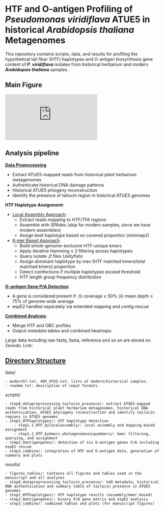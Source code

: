 
HTF and O-antigen Profiling of ***Pseudomonas viridiflava*** ATUE5 in historical ***Arabidopsis thaliana*** Metagenomes
==================================================================================

This repository contains scripts, data, and results for profiling the hypothetical tail fiber (HTF) haplotypes and O-antigen biosynthesis gene content of ***P. viridiflava*** isolates from historical herbarium and modern ***Arabidopsis thaliana*** samples.

Main Figure
--------------

![HTF - OBC pattern](https://github.com/JiajunCui-jjc/HTF_OBC_historical_analysis/blob/b34c49afdea4813816eaea6753e5745519a0ca9b/results/figures_tables/combine/latest_2025aug_senttotalia.pdf)

Analysis pipeline
--------------
[**Data Preprocessing**](https://github.com/JiajunCui-jjc/HTF_OBC_historical_analysis/blob/c80ade65b9c87c8dd9bf999945272349d5a50d29/scripts/step0_datapreprocessing_tailocin_presence/readme.md)
 
- Extract ATUE5-mapped reads from historical plant herbarium metagenomes
- Authenticate historical DNA damage patterns
- Historical ATUE5 phlogeny reconstruction
- Identify the presence of tailocin region in historical ATUE5 genomes

**HTF Haplotype Assignment**:

- [Local Assembly Approach](https://github.com/JiajunCui-jjc/HTF_OBC_historical_analysis/blob/8a2d34315a1ab4712382a89c205be19589da1d3f/scripts/step1_HTFhaplotypes/step1.1_HTF_bylocalassembly/readme.md):
    - Extract reads mapping to HTF/TFA regions
    - Assemble with SPAdes (skip for modern samples, since we have modern assemblies)
    - Assign best haplotype based on covered proportion (minimap2)
- [K-mer Based Approach](https://github.com/JiajunCui-jjc/HTF_OBC_historical_analysis/blob/a5fa0d02f0791111d52f862ef5a3ab40a5e26eb1/scripts/step1_HTFhaplotypes/step1.2_HTF_bykmers_wholegenomeuniquekmers/readme.md):
    - Build whole-genome-exclusive HTF-unique kmers
    - Apply iterative Hamming ≥ 2 filtering across haplotypes
    - Query isolate .jf files (Jellyfish)
    - Assign dominant haplotype by max (HTF matched kmers/total matched kmers) proportion
    - Detect coinfections if multiple haplotypes exceed threshold
    - HTF length group frequency distribution

[**O-antigen Gene P/A Detection**](https://github.com/JiajunCui-jjc/HTF_OBC_historical_analysis/blob/e936a5a7c9dd58f8d5f3515d23d2a76afec5b014/scripts/step2_Oantigengenes/readme.md):

- A gene is considered present if:
    (i) coverage ≥ 50%
    (ii) mean depth ≥ 75% of genome-wide average
- espE2 handled separately via extended mapping and contig rescue

[**Combined Analysis**](https://github.com/JiajunCui-jjc/HTF_OBC_historical_analysis/blob/a695d98148d520428c049db639f5bfdcfd774c5d/scripts/step3_combine/readme.md):

- Merge HTF and OBC profiles
- Output metadata tables and combined heatmaps

Large data including raw fastq, fasta, reference and so on are stored on Zenodo. Link: 

[Directory Structure](https://github.com/CJJ8848/HTF_OBC_historical_analysis/blob/01535b6afe4fab72f44866cbcf305e59b1537f87/structure.txt)
-------------------
data/

    - modern57.txt, 40h_OTU5.txt: lists of modern/historical samples.
    - readme.txt: description of input formats.

scripts/

    - step0_datapreprocessing_tailocin_presence/: extract ATUE5-mapped reads from historical plant herbarium metagenomes, historical DNA authentication, ATUE5 phylogeny reconstruction and identify tailocin regions in ATUE5 genomes
    - step1_HTFhaplotypes/: HTF haplotype detection
        - step1.1_HTF_bylocalassembly/: local assembly and mapping-based assignment
        - step1.2_HTF_bykmers_wholegenomeuniquekmers/: kmer filtering, querying, and assignment
    - step2_Oantigengenes/: detection of six O-antigen genes P/A including espE2 rescue
    - step3_combine/: integration of HTF and O-antigen data, generation of summary and plots

results/

    - figures_tables/: Contains all figures and tables used in the manuscript and all analyses
    - step0_datapreprocessing_tailocin_presence/: h40 metadata, historical DNA authentication and summary table of tailocin presence in ATUE5 genomes
    - step1_HTFhaplotypes/: HTF haplotype results (assembly/kmer-based)
    - step2_Oantigengenes/: binary P/A gene matrix and espE2 analysis
    - step3_combine/: combined tables and plots (for manuscript figures)


